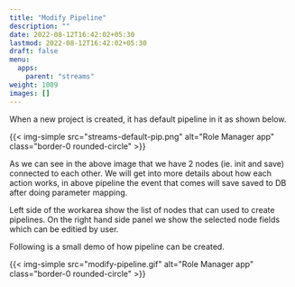 ```yaml
---
title: "Modify Pipeline"
description: ""
date: 2022-08-12T16:42:02+05:30
lastmod: 2022-08-12T16:42:02+05:30
draft: false    
menu:
  apps:
    parent: "streams"
weight: 1009
images: []
---
```


When a new project is created, it has default pipeline in it as shown below.

{{< img-simple src="streams-default-pip.png" alt="Role Manager app" class="border-0 rounded-circle" >}}

As we can see in the above image that we have 2 nodes (ie. init and save) connected to each other.
We will get into more details about how each action works, in above pipeline the event that comes will save saved to DB after doing parameter mapping.

Left side of the workarea show the list of nodes that can used to create pipelines.
On the right hand side panel we show the selected node fields which can be editied by user. 


Following is a small demo of how pipeline can be created.

{{< img-simple src="modify-pipeline.gif" alt="Role Manager app" class="border-0 rounded-circle" >}}